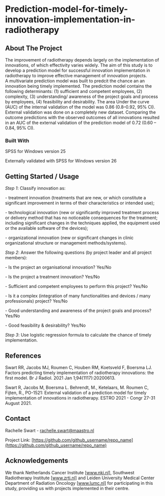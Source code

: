 # Prediction-model-for-timely-innovation-implementation-in-radiotherapy


<!-- ABOUT THE PROJECT -->
## About The Project

The improvement of radiotherapy depends largely on the implementation of innovations, of which effectivity varies widely. The aim of this study is to develop a prediction model for successful innovation implementation in radiotherapy to improve effective management of innovation projects.<br>
A multivariate prediction model was built to predcit the chance an an innovation being timely implemented. The prediction model contains the following determinants: (1) sufficient and competent employees, (2) complexity, (3) understanding/ awareness of the project goals and process by employees, (4) feasibility and desirability. The area Under the curve (AUC) of the internal validation of the model was 0.86 (0.8–0.92, 95% CI). External validation was done on a completely new dataset. Comparing the outcome predictions with the observed outcomes of all innovations resulted in an AUC of the external validation of the prediction model of 0.72 (0.60 – 0.84, 95% CI). <br> 

### Built With

<p align="left">SPSS for Windows version 25 </p>
<p align="left">Externally validated with SPSS for Windows version 26 </p>

<!-- GETTING STARTED -->
## Getting Started / Usage

*Step 1*: Classify innovation as: 
<p>- treatment innovation (treatments that are new, or which constitute a significant improvement in terms of their characteristics or intended use); 
<p>- technological innovation (new or significantly improved treatment process or delivery method that has no noticeable consequences for the treatment; including significant changes in the techniques applied, the equipment used or the available software of the devices); 
<p>- organizational innovation (new or significant changes in clinic organizational structure or management methods/systems).

*Step 2*: Answer the following questions (by project leader and all project members):<br>
<p>- Is the project an organisational innovation? Yes/No<br>
<p>- Is the project a treatment innovation? Yes/No<br>
<p>- Sufficient and competent employees to perform this project? Yes/No<br>
<p>- Is it a complex (integration of many functionalities and devices / many professionals) project? Yes/No<br>
<p>- Good understanding and awareness of the project goals and process? Yes/No<br>
<p>- Good feasibility & desirability? Yes/No<br>

*Step 3*: Use logistic regression formula to calculate the chance of timely implementation.<br>

<!-- References -->
## References

Swart RR, Jacobs MJ, Roumen C, Houben RM, Koetsveld F, Boersma LJ. Factors predicting timely implementation of radiotherapy innovations: the first model. Br J Radiol. 2021 Jan 1;94(1117):20200613.<br>

Swart R, Jacobs M, Boersma L. Behrendt, M., Ketelaars, M. Roumen C, Fijten, R., PO-1521: External validation of a prediction model for timely implementation of innovations in radiotherapy. ESTRO 2021 - Congr 27-31 August 2021.<br>


<!-- CONTACT -->
## Contact

Rachelle Swart - rachelle.swart@maastro.nl

Project Link: [https://github.com/github_username/repo_name](https://github.com/github_username/repo_name)

<!-- ACKNOWLEDGMENTS -->
## Acknowledgements

We thank Netherlands Cancer Institute [www.nki.nl], Southwest Radiotherapy Institute [www.zrti.nl] and Leiden University Medical Center Department of Radiation Oncology [www.lumc.nl] for participating in this study, providing us with projects implemented in their
centre.

